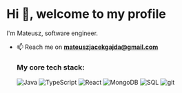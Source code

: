 <h1 align="left">Hi 👋, welcome to my profile</h1>

I'm Mateusz, software engineer.

- 📫 Reach me on **mateuszjacekgajda@gmail.com**

  <h3 align="left">My core tech stack:</h3>
  <img alt="Java" src="https://img.shields.io/badge/Java-ff8800?logo=oracle&logoColor=white&style=flat" />
  <img alt="TypeScript" src="https://img.shields.io/badge/-TypeScript-007ACC?style=flat-square&logo=typescript&logoColor=white" />
  <img alt="React" src="https://img.shields.io/badge/-React-45b8d8?style=flat-square&logo=react&logoColor=white" />
  <img alt="MongoDB" src="https://img.shields.io/badge/-MongoDB-13aa52?style=flat-square&logo=mongodb&logoColor=white" />
  <img alt="SQL" src="https://img.shields.io/badge/SQL-F80000?style=flat-square&logo=oracle&logoColor=white" />
  <img alt="git" src="https://img.shields.io/badge/-Git-F05032?style=flat-square&logo=git&logoColor=white" />
